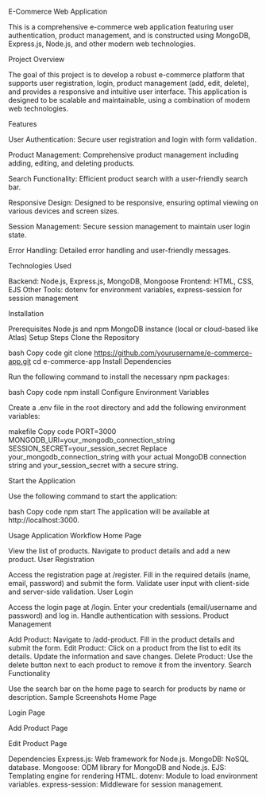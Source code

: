 E-Commerce Web Application

This is a comprehensive e-commerce web application featuring user authentication, product management, and is constructed using MongoDB, Express.js, Node.js, and other modern web technologies.

Project Overview

The goal of this project is to develop a robust e-commerce platform that supports user registration, login, product management (add, edit, delete), and provides a responsive and intuitive user interface. This application is designed to be scalable and maintainable, using a combination of modern web technologies.

Features

User Authentication: Secure user registration and login with form validation.

Product Management: Comprehensive product management including adding, editing, and deleting products.

Search Functionality: Efficient product search with a user-friendly search bar.

Responsive Design: Designed to be responsive, ensuring optimal viewing on various devices and screen sizes.

Session Management: Secure session management to maintain user login state.

Error Handling: Detailed error handling and user-friendly messages.


Technologies Used

Backend: Node.js, Express.js, MongoDB, Mongoose
Frontend: HTML, CSS, EJS
Other Tools: dotenv for environment variables, express-session for session management

Installation

Prerequisites
Node.js and npm
MongoDB instance (local or cloud-based like Atlas)
Setup Steps
Clone the Repository

bash
Copy code
git clone https://github.com/yourusername/e-commerce-app.git
cd e-commerce-app
Install Dependencies

Run the following command to install the necessary npm packages:

bash
Copy code
npm install
Configure Environment Variables

Create a .env file in the root directory and add the following environment variables:

makefile
Copy code
PORT=3000
MONGODB_URI=your_mongodb_connection_string
SESSION_SECRET=your_session_secret
Replace your_mongodb_connection_string with your actual MongoDB connection string and your_session_secret with a secure string.

Start the Application

Use the following command to start the application:

bash
Copy code
npm start
The application will be available at http://localhost:3000.

Usage
Application Workflow
Home Page

View the list of products.
Navigate to product details and add a new product.
User Registration

Access the registration page at /register.
Fill in the required details (name, email, password) and submit the form.
Validate user input with client-side and server-side validation.
User Login

Access the login page at /login.
Enter your credentials (email/username and password) and log in.
Handle authentication with sessions.
Product Management

Add Product: Navigate to /add-product. Fill in the product details and submit the form.
Edit Product: Click on a product from the list to edit its details. Update the information and save changes.
Delete Product: Use the delete button next to each product to remove it from the inventory.
Search Functionality

Use the search bar on the home page to search for products by name or description.
Sample Screenshots
Home Page

Login Page

Add Product Page

Edit Product Page

Dependencies
Express.js: Web framework for Node.js.
MongoDB: NoSQL database.
Mongoose: ODM library for MongoDB and Node.js.
EJS: Templating engine for rendering HTML.
dotenv: Module to load environment variables.
express-session: Middleware for session management.